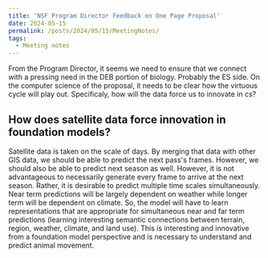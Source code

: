 ```yaml
---
title: 'NSF Program Director Feedback on One Page Proposal'
date: 2024-05-15
permalink: /posts/2024/05/15/MeetingNotes/
tags:
  - Meeting notes
---
```


From the Program Director, it seems we need to ensure that we connect with a pressing need in the DEB portion of biology. Probably the ES side. On the computer science of the proposal, it needs to be clear how the virtuous cycle will play out. Specificaly, how will the data  force us to innovate in cs?

## How does satellite data force innovation in foundation models?

Satellite data is taken on the scale of days. By merging that data with other GIS data, we should be able to predict the next pass's frames. However, we should also be able to predict next season as well. However, it is not advantageous to necessarily generate every frame to arrive at the next season. Rather, it is desirable to predict multiple time scales simultaneously. Near term predictions will be largely dependent on weather while longer term will be dependent on climate. So, the model will have to learn representations that are appropriate for simultaneous near and far term predictions (learning interesting semantic connections between terrain, region, weather, climate, and land use). This is interesting and innovative from a foundation model perspective and is necessary to understand and predict animal movement. 
